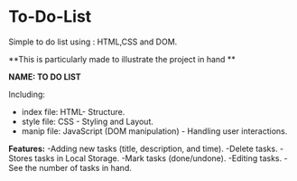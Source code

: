 # To-Do-List
Simple to do list using : HTML,CSS and DOM.

**This is particularly made to illustrate the project in hand ** 

**NAME: TO DO LIST**

Including: 
- index file: HTML- Structure.
- style file: CSS - Styling and Layout.
- manip file: JavaScript (DOM manipulation) - Handling user interactions.

**Features:**
-Adding new tasks (title, description, and time).
-Delete tasks.
-Stores tasks in Local Storage.
-Mark tasks (done/undone).
-Editing tasks.
-See the number of tasks in hand.


